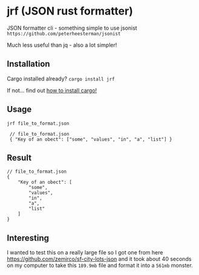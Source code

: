# jrf (JSON rust formatter)

JSON formatter cli - something simple to use jsonist `https://github.com/peterheesterman/jsonist`

Much less useful than jq - also a lot simpler!

## Installation

Cargo installed already? `cargo install jrf`

If not... find out [how to install cargo!](https://doc.rust-lang.org/cargo/getting-started/installation.html)

## Usage

`jrf file_to_format.json`

```
 // file_to_format.json
 { "Key of an obect": ["some", "values", "in", "a", "list"] }
```

## Result

```
// file_to_format.json
{
    "Key of an obect": [
        "some",
        "values",
        "in",
        "a",
        "list"
    ]
}
```

## Interesting

I wanted to test this on a really large file so I got one from here https://github.com/zemirco/sf-city-lots-json and it took about 40 seconds on my computer to take this `189.9mb` file and format it into a `561mb` monster.
